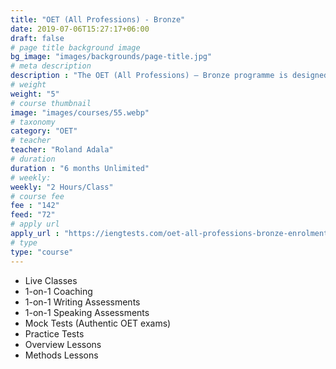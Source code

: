 ```yaml
---
title: "OET (All Professions) - Bronze"
date: 2019-07-06T15:27:17+06:00
draft: false
# page title background image
bg_image: "images/backgrounds/page-title.jpg"
# meta description
description : "The OET (All Professions) – Bronze programme is designed for healthcare professionals who wish to prepare for the OET exam with unlimited reviews within 6 months duration."
# weight
weight: "5"
# course thumbnail
image: "images/courses/55.webp"
# taxonomy
category: "OET"
# teacher
teacher: "Roland Adala"
# duration
duration : "6 months Unlimited"
# weekly:
weekly: "2 Hours/Class"
# course fee
fee : "142"
feed: "72"
# apply url
apply_url : "https://iengtests.com/oet-all-professions-bronze-enrolment-form/"
# type
type: "course"
---
```


* Live Classes
* 1-on-1 Coaching
* 1-on-1 Writing Assessments
* 1-on-1 Speaking Assessments
* Mock Tests (Authentic OET exams)
* Practice Tests
* Overview Lessons
* Methods Lessons